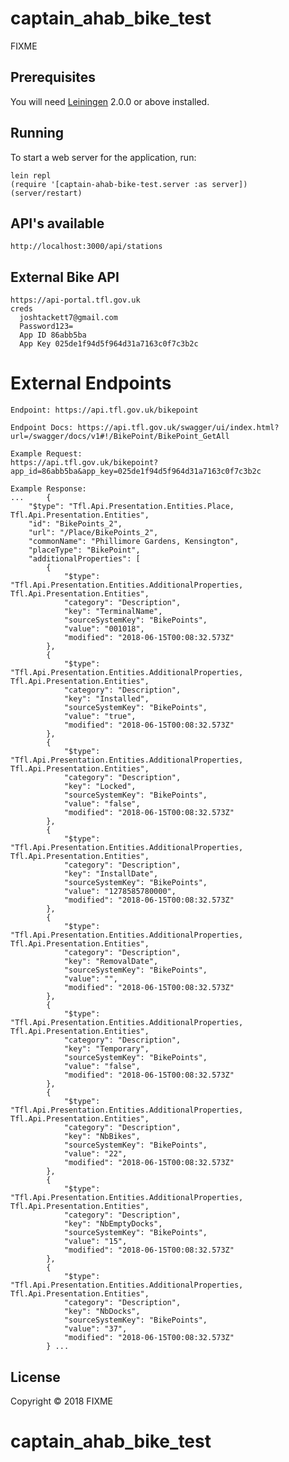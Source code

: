 # captain_ahab_bike_test

FIXME

## Prerequisites

You will need [Leiningen][] 2.0.0 or above installed.

[leiningen]: https://github.com/technomancy/leiningen

## Running

To start a web server for the application, run:

    lein repl
    (require '[captain-ahab-bike-test.server :as server])
    (server/restart)

## API's available
    http://localhost:3000/api/stations

## External Bike API
    https://api-portal.tfl.gov.uk
    creds
      joshtackett7@gmail.com
      Password123=
      App ID 86abb5ba
      App Key 025de1f94d5f964d31a7163c0f7c3b2c

  # External Endpoints
    Endpoint: https://api.tfl.gov.uk/bikepoint

    Endpoint Docs: https://api.tfl.gov.uk/swagger/ui/index.html?url=/swagger/docs/v1#!/BikePoint/BikePoint_GetAll

    Example Request:
    https://api.tfl.gov.uk/bikepoint?app_id=86abb5ba&app_key=025de1f94d5f964d31a7163c0f7c3b2c

    Example Response:
    ...     {
        "$type": "Tfl.Api.Presentation.Entities.Place, Tfl.Api.Presentation.Entities",
        "id": "BikePoints_2",
        "url": "/Place/BikePoints_2",
        "commonName": "Phillimore Gardens, Kensington",
        "placeType": "BikePoint",
        "additionalProperties": [
            {
                "$type": "Tfl.Api.Presentation.Entities.AdditionalProperties, Tfl.Api.Presentation.Entities",
                "category": "Description",
                "key": "TerminalName",
                "sourceSystemKey": "BikePoints",
                "value": "001018",
                "modified": "2018-06-15T00:08:32.573Z"
            },
            {
                "$type": "Tfl.Api.Presentation.Entities.AdditionalProperties, Tfl.Api.Presentation.Entities",
                "category": "Description",
                "key": "Installed",
                "sourceSystemKey": "BikePoints",
                "value": "true",
                "modified": "2018-06-15T00:08:32.573Z"
            },
            {
                "$type": "Tfl.Api.Presentation.Entities.AdditionalProperties, Tfl.Api.Presentation.Entities",
                "category": "Description",
                "key": "Locked",
                "sourceSystemKey": "BikePoints",
                "value": "false",
                "modified": "2018-06-15T00:08:32.573Z"
            },
            {
                "$type": "Tfl.Api.Presentation.Entities.AdditionalProperties, Tfl.Api.Presentation.Entities",
                "category": "Description",
                "key": "InstallDate",
                "sourceSystemKey": "BikePoints",
                "value": "1278585780000",
                "modified": "2018-06-15T00:08:32.573Z"
            },
            {
                "$type": "Tfl.Api.Presentation.Entities.AdditionalProperties, Tfl.Api.Presentation.Entities",
                "category": "Description",
                "key": "RemovalDate",
                "sourceSystemKey": "BikePoints",
                "value": "",
                "modified": "2018-06-15T00:08:32.573Z"
            },
            {
                "$type": "Tfl.Api.Presentation.Entities.AdditionalProperties, Tfl.Api.Presentation.Entities",
                "category": "Description",
                "key": "Temporary",
                "sourceSystemKey": "BikePoints",
                "value": "false",
                "modified": "2018-06-15T00:08:32.573Z"
            },
            {
                "$type": "Tfl.Api.Presentation.Entities.AdditionalProperties, Tfl.Api.Presentation.Entities",
                "category": "Description",
                "key": "NbBikes",
                "sourceSystemKey": "BikePoints",
                "value": "22",
                "modified": "2018-06-15T00:08:32.573Z"
            },
            {
                "$type": "Tfl.Api.Presentation.Entities.AdditionalProperties, Tfl.Api.Presentation.Entities",
                "category": "Description",
                "key": "NbEmptyDocks",
                "sourceSystemKey": "BikePoints",
                "value": "15",
                "modified": "2018-06-15T00:08:32.573Z"
            },
            {
                "$type": "Tfl.Api.Presentation.Entities.AdditionalProperties, Tfl.Api.Presentation.Entities",
                "category": "Description",
                "key": "NbDocks",
                "sourceSystemKey": "BikePoints",
                "value": "37",
                "modified": "2018-06-15T00:08:32.573Z"
            } ...

## License

Copyright © 2018 FIXME
# captain_ahab_bike_test
